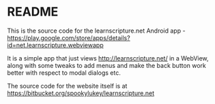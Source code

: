 # README #

This is the source code for the learnscripture.net Android app  - https://play.google.com/store/apps/details?id=net.learnscripture.webviewapp

It is a simple app that just views http://learnscripture.net/ in a WebView, along with some tweaks to add menus and make the back button work better with respect to modal dialogs etc.

The source code for the website itself is at https://bitbucket.org/spookylukey/learnscripture.net